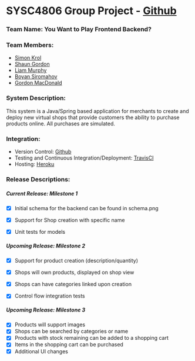 # SYSC4806 Group Project - [Github](https://github.com/simonkrol/YouWantToPlayFrontendBackend)

### Team Name: You Want to Play Frontend Backend?

### Team Members:
- [Simon Krol](https://github.com/simonkrol)
- [Shaun Gordon](https://github.com/swim224)
- [Liam Murphy](https://github.com/L-Murphy)
- [Boyan Siromahov](https://github.com/BoyanSiromahov)
- [Gordon MacDonald](https://github.com/GordonMacDonald16)

### System Description:
This system is a Java/Spring based application for merchants to create and deploy new virtual shops that provide customers the ability to purchase products online. All purchases are simulated.

### Integration:
- Version Control: [Github](https://github.com/simonkrol/YouWantToPlayFrontendBackend)
- Testing and Continuous Integration/Deployment: [TravisCI](https://travis-ci.com/github/simonkrol/YouWantToPlayFrontendBackend)
- Hosting: [Heroku](https://want-to-play-frontend-backend.herokuapp.com/)

### Release Descriptions:
##### Current Release: Milestone 1
- [x] Initial schema for the backend can be found in schema.png
- [x] Support for Shop creation with specific name
- [x] Unit tests for models


##### Upcoming Release: Milestone 2
- [x] Support for product creation (description/quantity)
- [x] Shops will own products, displayed on shop view
- [x] Shops can have categories linked upon creation
- [x] Control flow integration tests


##### Upcoming Release: Milestone 3
- [x] Products will support images
- [x] Shops can be searched by categories or name
- [x] Products with stock remaining can be added to a shopping cart
- [x] Items in the shopping cart can be purchased
- [x] Additional UI changes
